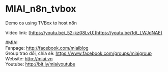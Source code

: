 # MIAI_n8n_tvbox
Demo os using TVBox to host n8n

Video link:  [https://youtu.be/_52-kz08LvU](https://youtu.be/1dt_LWJdNAE)

#MìAI <br>
Fanpage: http://facebook.com/miaiblog<br>
Group trao đổi, chia sẻ: https://www.facebook.com/groups/miaigroup<br>
Website: http://miai.vn<br>
Youtube: http://bit.ly/miaiyoutube<br> 
